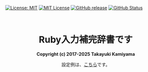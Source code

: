 [![License: MIT](https://img.shields.io/badge/License-MIT-yellow.svg)](https://opensource.org/licenses/MIT) [![MIT License](http://img.shields.io/badge/license-MIT-blue.svg?style=flat)](LICENSE) [![GitHub release](https://img.shields.io/github/release/takkii/ruby-dictionary3.svg?style=flat)](GitHub) [![GitHub Status](https://img.shields.io/github/last-commit/takkii/ruby-dictionary3.svg?style=flat)](GitHub)

<br />

<div align="center">
  <p><h1>Ruby入力補完辞書です</h1></p>
  <p><b> Copyright (c) 2017-2025 Takayuki Kamiyama</b></p>
  <p> 設定例は、<a href="https://github.com/takkii/ruby-dict/wiki/manual">こちら</a>です。</p>
</div>

<br />
